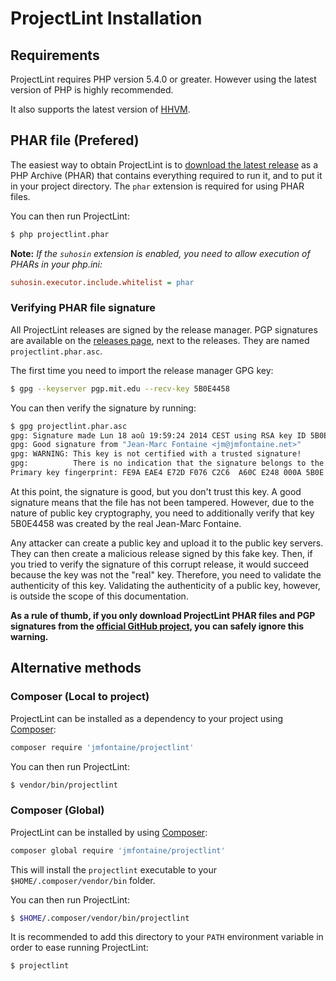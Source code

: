 ProjectLint Installation
========================

Requirements
------------

ProjectLint requires PHP version 5.4.0 or greater. However using the latest version of PHP is highly recommended.

It also supports the latest version of [HHVM](http://hhvm.com/).

PHAR file (Prefered)
--------------------

The easiest way to obtain ProjectLint is to [download the latest release](https://github.com/jmfontaine/projectlint/releases/latest) as a PHP Archive (PHAR) that contains everything required to run it, and to put it in your project directory. The `phar` extension is required for using PHAR files.

You can then run ProjectLint:

~~~bash
$ php projectlint.phar
~~~

**Note:** *If the `suhosin` extension is enabled, you need to allow execution of PHARs in your php.ini:*

~~~ini
suhosin.executor.include.whitelist = phar        
~~~

### Verifying PHAR file signature

All ProjectLint releases are signed by the release manager. PGP signatures are available on the [releases page](https://github.com/jmfontaine/projectlint/releases), next to the releases. They are named `projectlint.phar.asc`.

The first time you need to import the release manager GPG key:

~~~bash
$ gpg --keyserver pgp.mit.edu --recv-key 5B0E4458
~~~

You can then verify the signature by running:

~~~bash
$ gpg projectlint.phar.asc
gpg: Signature made Lun 18 aoû 19:59:24 2014 CEST using RSA key ID 5B0E4458
gpg: Good signature from "Jean-Marc Fontaine <jm@jmfontaine.net>"
gpg: WARNING: This key is not certified with a trusted signature!
gpg:          There is no indication that the signature belongs to the owner.
Primary key fingerprint: FE9A EAE4 E72D F076 C2C6  A60C E248 000A 5B0E 4458
~~~

At this point, the signature is good, but you don't trust this key. A good signature means that the file has not been tampered. However, due to the nature of public key cryptography, you need to additionally verify that key 5B0E4458 was created by the real Jean-Marc Fontaine.

Any attacker can create a public key and upload it to the public key servers. They can then create a malicious release signed by this fake key. Then, if you tried to verify the signature of this corrupt release, it would succeed because the key was not the "real" key. Therefore, you need to validate the authenticity of this key. Validating the authenticity of a public key, however, is outside the scope of this documentation.

**As a rule of thumb, if you only download ProjectLint PHAR files and PGP signatures from the [official GitHub project](https://github.com/jmfontaine/projectlint/), you can safely ignore this warning.**

Alternative methods
-------------------

### Composer (Local to project)

ProjectLint can be installed as a dependency to your project using [Composer](https://getcomposer.org/):

~~~bash
composer require 'jmfontaine/projectlint'
~~~

You can then run ProjectLint:

~~~bash
$ vendor/bin/projectlint
~~~

### Composer (Global)

ProjectLint can be installed by using [Composer](https://getcomposer.org/):

~~~bash
composer global require 'jmfontaine/projectlint'
~~~

This will install the `projectlint` executable to your `$HOME/.composer/vendor/bin` folder.

You can then run ProjectLint:

~~~bash
$ $HOME/.composer/vendor/bin/projectlint
~~~

It is recommended to add this directory to your `PATH` environment variable in order to ease running ProjectLint:

~~~bash
$ projectlint
~~~

